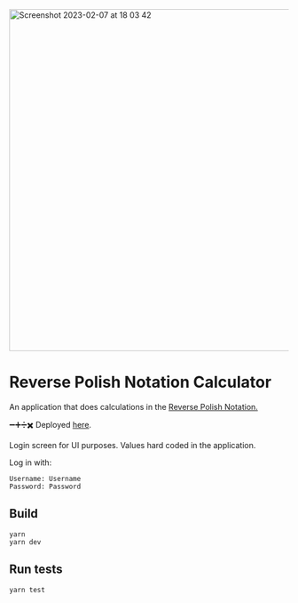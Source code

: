 <img width="615" alt="Screenshot 2023-02-07 at 18 03 42" src="https://user-images.githubusercontent.com/61831793/217319340-0e0a3c28-3d4b-4723-9c05-f845b0f540c4.png">


# Reverse Polish Notation Calculator

An application that does calculations in the [Reverse Polish Notation.](https://en.wikipedia.org/wiki/Reverse_Polish_notation)

➖➕➗✖️ Deployed [here](https://volkanungan.github.io/calculator/).

Login screen for UI purposes. Values hard coded in the application.

Log in with:

    Username: Username
    Password: Password

## Build

    yarn
    yarn dev

## Run tests

    yarn test

